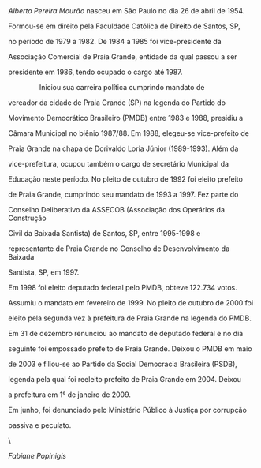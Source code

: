 

 



*Alberto Pereira Mourão* nasceu em São Paulo no dia 26 de abril de 1954.



Formou-se em direito pela Faculdade Católica de Direito de Santos, SP,

no período de 1979 a 1982. De 1984 a 1985 foi vice-presidente da

Associação Comercial de Praia Grande, entidade da qual passou a ser

presidente em 1986, tendo ocupado o cargo até 1987.



                Iniciou sua carreira política cumprindo mandato de

vereador da cidade de Praia Grande (SP) na legenda do Partido do

Movimento Democrático Brasileiro (PMDB) entre 1983 e 1988, presidiu a

Câmara Municipal no biênio 1987/88. Em 1988, elegeu-se vice-prefeito de

Praia Grande na chapa de Dorivaldo Loria Júnior (1989-1993). Além da

vice-prefeitura, ocupou também o cargo de secretário Municipal da

Educação neste período. No pleito de outubro de 1992 foi eleito prefeito

de Praia Grande, cumprindo seu mandato de 1993 a 1997. Fez parte do

Conselho Deliberativo da ASSECOB (Associação dos Operários da Construção

Civil da Baixada Santista) de Santos, SP, entre 1995-1998 e

representante de Praia Grande no Conselho de Desenvolvimento da Baixada

Santista, SP, em 1997.



Em 1998 foi eleito deputado federal pelo PMDB, obteve 122.734 votos.

Assumiu o mandato em fevereiro de 1999. No pleito de outubro de 2000 foi

eleito pela segunda vez à prefeitura de Praia Grande na legenda do PMDB.

Em 31 de dezembro renunciou ao mandato de deputado federal e no dia

seguinte foi empossado prefeito de Praia Grande. Deixou o PMDB em maio

de 2003 e filiou-se ao Partido da Social Democracia Brasileira (PSDB),

legenda pela qual foi reeleito prefeito de Praia Grande em 2004. Deixou

a prefeitura em 1° de janeiro de 2009.



Em junho, foi denunciado pelo Ministério Público à Justiça por corrupção

passiva e peculato.



\

 *Fabiane Popinigis*



 



